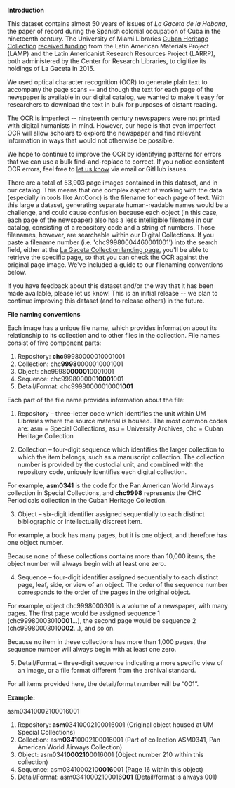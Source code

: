 **Introduction**

This dataset contains almost 50 years of issues of _La Gaceta de la Habana_, the paper of record during the Spanish colonial occupation of Cuba in the nineteenth century. The University of Miami Libraries [Cuban Heritage Collection](http://library.miami.edu/chc/) [received funding](https://library.miami.edu/blog/2015/04/02/chc-receives-funding-to-digitize-la-gaceta-de-la-habana/) from the Latin American Materials Project (LAMP) and the Latin Americanist Research Resources Project (LARRP), both administered by the Center for Research Libraries, to digitize its holdings of La Gaceta in 2015.

We used optical character recognition (OCR) to generate plain text to accompany the page scans -- and though the text for each page of the newspaper is available in our digital catalog, we wanted to make it easy for researchers to download the text in bulk for purposes of distant reading. 

The OCR is imperfect -- nineteenth century newspapers were not printed with digital humanists in mind. However, our hope is that even imperfect OCR will allow scholars to explore the newspaper and find relevant information in ways that would not otherwise be possible.

We hope to continue to improve the OCR by identifying patterns for errors that we can use a bulk find-and-replace to correct. If you notice consistent OCR errors, feel free to [let us know](mailto:p.morgan@miami.edu;l.capell@miami.edu;edwilliams@miami.edu) via email or GitHub issues.

There are a total of 53,903 page images contained in this dataset, and in our catalog. This means that one complex aspect of working with the data (especially in tools like AntConc) is the filename for each page of text. With this large a dataset, generating separate human-readable names would be a challenge, and could cause confusion because each object (in this case, each page of the newspaper) also has a less intelligible filename in our catalog, consisting of a repository code and a string of numbers. Those filenames, however, are searchable within our Digital Collections. If you paste a filename number (i.e. 'chc99980004460001001') into the search field, either at the [La Gaceta Collection landing page](http://merrick.library.miami.edu/cubanHeritage/cubanlaw/lagaceta.php), you'll be able to retrieve the specific page, so that you can check the OCR against the original page image. We've included a guide to our filenaming conventions below.

If you have feedback about this dataset and/or the way that it has been made available, please let us know! This is an initial release -- we plan to continue improving this dataset (and to release others) in the future.

**File naming conventions**

Each image has a unique file name, which provides information about its relationship to its collection and to other files in the collection.
File names consist of five component parts:

1)	Repository:	**chc**99980000010001001
2)	Collection:	chc**9998**0000010001001
3)	Object:	chc9998**000001**0001001
4)	Sequence:	chc9998000001**0001**001
5)	Detail/Format:	chc99980000010001**001**

Each part of the file name provides information about the file:

1) Repository – three-letter code which identifies the unit within UM Libraries where the source material is housed.  The most common codes are:
asm = Special Collections,
asu = University Archives,
chc = Cuban Heritage Collection

2) Collection – four-digit sequence which identifies the larger collection to which the item belongs, such as a manuscript collection.  The collection number is provided by the custodial unit, and combined with the repository code, uniquely identifies each digital collection. 

  For example, **asm0341** is the code for the Pan American World Airways collection in Special Collections, and **chc9998** represents the CHC Periodicals collection in the Cuban Heritage Collection.

3) Object – six-digit identifier assigned sequentially to each distinct bibliographic or intellectually discreet item. 

  For example, a book has many pages, but it is one object, and therefore has one object number.

  Because none of these collections contains more than 10,000 items, the object number will always begin with at least one zero.

4) Sequence – four-digit identifier assigned sequentially to each distinct page, leaf, side, or view of an object.  The order of the sequence number corresponds to the order of the pages in the original object.

  For example, object chc9998000301 is a volume of a newspaper, with many pages. The first page would be assigned sequence 1 (chc9998000301**0001**…), the second page would be sequence 2 (chc9998000301**0002**…), and so on.

  Because no item in these collections has more than 1,000 pages, the sequence number will always begin with at least one zero.

5) Detail/Format – three-digit sequence indicating a more specific view of an image, or a file format different from the archival standard.

  For all items provided here, the detail/format number will be “001”.

**Example:**

asm03410002100016001	

1)	Repository:	**asm**03410002100016001 (Original object housed at UM Special Collections)	
2)	Collection:	asm**0341**0002100016001 (Part of collection ASM0341, Pan American World Airways Collection)
3)	Object:	asm0341**000210**0016001 (Object number 210 within this collection)
4)	Sequence:	asm0341000210**0016**001 (Page 16 within this object) 
5)	Detail/Format:	asm03410002100016**001** (Detail/format is always 001)

